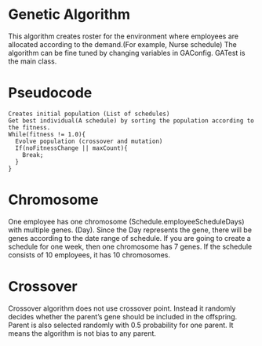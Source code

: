 # Genetic Algorithm
This algorithm creates roster for the environment where employees are allocated according to the demand.(For example, Nurse schedule) The algorithm can be fine tuned by changing variables in GAConfig. 
GATest is the main class.

# Pseudocode 
```
Creates initial population (List of schedules)
Get best individual(A schedule) by sorting the population according to the fitness.
While(fitness != 1.0){
  Evolve population (crossover and mutation)
  If(noFitnessChange || maxCount){
    Break;
  }
}
```

# Chromosome
One employee has one chromosome (Schedule.employeeScheduleDays) with multiple genes. (Day). Since the Day represents the gene, there will be genes according to the date range of schedule. If you are going to create a schedule for one week, then one chromosome has 7 genes. If the schedule consists of 10 employees, it has 10 chromosomes. 

# Crossover
Crossover algorithm does not use crossover point. Instead it randomly decides whether the parent’s gene should be included in the offspring. Parent is also selected randomly with 0.5 probability for one parent. It means the algorithm is not bias to any parent. 

